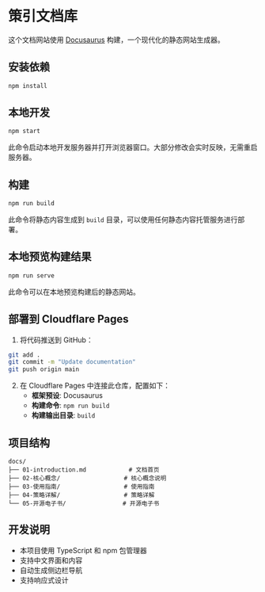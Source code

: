 # 策引文档库

这个文档网站使用 [Docusaurus](https://docusaurus.io/) 构建，一个现代化的静态网站生成器。

## 安装依赖

```bash
npm install
```

## 本地开发

```bash
npm start
```

此命令启动本地开发服务器并打开浏览器窗口。大部分修改会实时反映，无需重启服务器。

## 构建

```bash
npm run build
```

此命令将静态内容生成到 `build` 目录，可以使用任何静态内容托管服务进行部署。

## 本地预览构建结果

```bash
npm run serve
```

此命令可以在本地预览构建后的静态网站。

## 部署到 Cloudflare Pages

1. 将代码推送到 GitHub：
```bash
git add .
git commit -m "Update documentation"
git push origin main
```

2. 在 Cloudflare Pages 中连接此仓库，配置如下：
   - **框架预设**: Docusaurus
   - **构建命令**: `npm run build`
   - **构建输出目录**: `build`

## 项目结构

```
docs/
├── 01-introduction.md            # 文档首页
├── 02-核心概念/                  # 核心概念说明
├── 03-使用指南/                  # 使用指南
├── 04-策略详解/                  # 策略详解
└── 05-开源电子书/                # 开源电子书
```

## 开发说明

- 本项目使用 TypeScript 和 npm 包管理器
- 支持中文界面和内容
- 自动生成侧边栏导航
- 支持响应式设计
